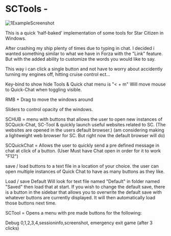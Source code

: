 # SCTools -

![1ExampleScreenshot](https://user-images.githubusercontent.com/71772783/222969300-9ab5e3b2-bb33-4c0b-960f-9d327dc10ce2.png)


This is a quick 'half-baked' implementation of some tools for Star Citizen in Windows.

After crashing my ship plenty of times due to typing in chat. I decided i wanted something similar to what we have in Forza with the "Link" feature. But with the added ability to customize the words you would like to say.

This way i can click a single button and not have to worry about accidently turning my engines off, hitting cruise control ect...

Key-bind to show hide Tools & Quick chat menu is "< + m" Will move mouse to Quick-Chat when toggling visible.

RMB + Drag to move the windows around

Sliders to control opacity of the windows.

SCHUB = menu with buttons that allows the user to open new instances of SCQuick-Chat, SC-Tool & quickly launch useful websites related to SC. (The websites are opened in the users default browser.) (am considering making a lightweight web browser for SC. But right now the default browser will do)

SCQuickChat = Allows the user to quickly send a pre defined message in chat at click of a button. (User Must have Chat open in order for it to work "F12")

save / load buttons to a text file in a location of your choice.
the user can open multiple instances of Quick Chat to have as many buttons as they like.

Load / save Default Will look for text file named "Default" in folder named "Saved" then load that at start. If you wish to change the default save, there is a button in the sidebar that allows you to overwrite the default save with whatever buttons are currently displayed. It will then automatically load those buttons next time.

SCTool = Opens a menu with pre made buttons for the following:

Debug 0,1,2,3,4,sessioninfo,screenshot, emergency exit game (after 3 clicks)

    
    


